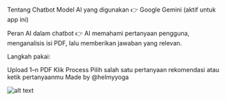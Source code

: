 Tentang Chatbot
Model AI yang digunakan
👉 Google Gemini (aktif untuk app ini)

Peran AI dalam chatbot
👉 AI memahami pertanyaan pengguna, menganalisis isi PDF, lalu memberikan jawaban yang relevan.

Langkah pakai:

Upload 1–n PDF
Klik Process
Pilih salah satu pertanyaan rekomendasi atau ketik pertanyaanmu
Made by @helmyyoga


![alt text](https://i.imgur.com/ZqnigFP.png)




